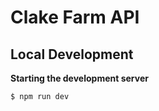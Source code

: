# Clake Farm API

## Local Development

**Starting the development server**

```bash
$ npm run dev
```
